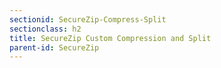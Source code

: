 ```yaml
---
sectionid: SecureZip-Compress-Split
sectionclass: h2
title: SecureZip Custom Compression and Split
parent-id: SecureZip
---
```

